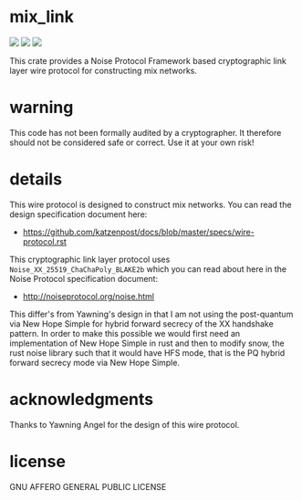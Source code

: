 
# mix_link
[![](https://travis-ci.org/david415/mix_link.png?branch=master)](https://www.travis-ci.org/david415/mix_link) [![](https://img.shields.io/crates/v/mix_link.svg)](https://crates.io/crates/mix_link) [![](https://docs.rs/mix_link/badge.svg)](https://docs.rs/mix_link/)

This crate provides a Noise Protocol Framework based cryptographic
link layer wire protocol for constructing mix networks.


# warning

This code has not been formally audited by a cryptographer. It
therefore should not be considered safe or correct. Use it at your own
risk!


# details

This wire protocol is designed to construct mix networks.
You can read the design specification document here:

* https://github.com/katzenpost/docs/blob/master/specs/wire-protocol.rst

This cryptographic link layer protocol uses ``Noise_XX_25519_ChaChaPoly_BLAKE2b``
which you can read about here in the Noise Protocol specification document:

* http://noiseprotocol.org/noise.html

This differ's from Yawning's design in that I am not using the
post-quantum via New Hope Simple for hybrid forward secrecy of the XX
handshake pattern. In order to make this possible we would first need
an implementation of New Hope Simple in rust and then to modify snow,
the rust noise library such that it would have HFS mode, that is the
PQ hybrid forward secrecy mode via New Hope Simple.


# acknowledgments

Thanks to Yawning Angel for the design of this wire protocol.


# license

GNU AFFERO GENERAL PUBLIC LICENSE